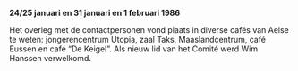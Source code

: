 **24/25 januari en 31 januari en 1 februari 1986**

Het overleg met de contactpersonen vond plaats in diverse cafés van Aelse te weten: jongerencentrum Utopia, zaal Taks, Maaslandcentrum, café Eussen en café “De Keigel”.
Als nieuw lid van het Comité werd Wim Hanssen verwelkomd.

